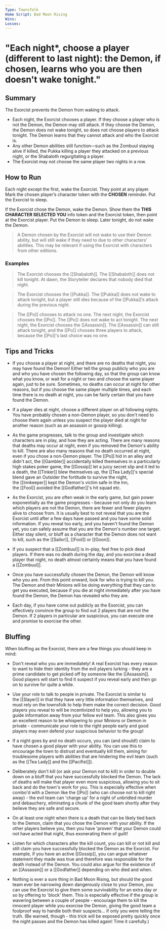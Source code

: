 ```yaml
---
Type: Townsfolk
Home Script: Bad Moon Rising
Wins: 
Losses:
---
```

# "Each night*, choose a player (different to last night): the Demon, if chosen, learns who you are then doesn't wake tonight."

## Summary
The Exorcist prevents the Demon from waking to attack.

- Each night, the Exorcist chooses a player. If they choose a player who is not the Demon, the Demon may still attack. If they choose the Demon, the Demon does not wake tonight, so does not choose players to attack tonight. The Demon learns that they cannot attack and who the Exorcist is.
- Any other Demon abilities still function—such as the Zombuul staying alive if killed, the Pukka killing a player they attacked on a previous night, or the Shabaloth regurgitating a player.
- The Exorcist may not choose the same player two nights in a row.
## How to Run
Each night except the first, wake the Exorcist. They point at any player. Mark the chosen player’s character token with the **CHOSEN** reminder. Put the Exorcist to sleep.

If the Exorcist chose the Demon, wake the Demon. Show them the **THIS CHARACTER SELECTED YOU** info token and the Exorcist token, then point at the Exorcist player. Put the Demon to sleep. Later tonight, do not wake the Demon.

>A Demon chosen by the Exorcist will not wake to use their Demon ability, but will still wake if they need to due to other characters’ abilities. This may be relevant if using the Exorcist with characters from other editions.
### Examples
>The Exorcist chooses the [[Shabaloth]]. The [[Shabaloth]] does not kill tonight. At dawn, the Storyteller declares that nobody died that night.

>The Exorcist chooses the [[Pukka]]. The [[Pukka]] does not wake to attack tonight, but a player still dies because of the [[Pukka]]’s attack during the previous night.

>The [[Po]] chooses to attack no one. The next night, the Exorcist chooses the [[Po]]. The [[Po]] does not wake to act tonight. The next night, the Exorcist chooses the [[Assassin]]. The [[Assassin]] can still attack tonight, and the [[Po]] chooses three players to attack, because the [[Po]]'s last choice was no one.

## Tips and Tricks
- If you choose a player at night, and there are no deaths that night, you may have found the Demon! Either tell the group publicly who you are and who you have chosen the following day, so that the group can know what you know, or wait for a night or two and choose the same player again, just to be sure. Sometimes, no deaths can occur at night for other reasons, but if you choose the same player multiple times, and each time there is no death at night, you can be fairly certain that you have found the Demon.

- If a player dies at night, choose a different player on all following nights. You have probably chosen a non-Demon player, so you don't need to choose them again unless you suspect the player died at night for another reason (such as an assassin or gossip killing).

- As the game progresses, talk to the group and investigate which characters are in play, and how they are acting. There are many reasons that deaths may occur at night, even if you removed the Demon's ability to kill. There are also many reasons that no death occurred at night, even if you chose a non-Demon player. The [[Po]] hid in an alley and didn't act, the [[Gambler]] accidentally killed themselves in a particularly high stakes poker game, the [[Gossip]] let a juicy secret slip and it led to a death, the [[Tinker]] blew themselves up, the [[Tea Lady]]'s special blend gave an Outsider the fortitude to survive the night, the [[Innkeeper]] kept the Demon's victim safe in the Inn, the [[Fool]] avoided the [[Godfather]]'s hit squad etc.

- As the Exorcist, you are often weak in the early game, but gain power exponentially as the game progresses - because not only do you learn which players are not the Demon, there are fewer and fewer players alive to choose from. It is usually best to not reveal that you are the Exorcist until after a few days have passed and you have some solid information. If you reveal too early, and you haven't found the Demon yet, you can safely assume that you are the Demon's number one target. Either stay silent, or bluff as a character that the Demon does not want to kill, such as the [[Sailor]], [[Fool]] or [[Goon]].

- If you suspect that a [[Zombuul]] is in-play, feel free to pick dead players. If there was no death during the day, and you exorcise a dead player that night, no death almost certainly means that you have found a [[Zombuul]].

- Once you have successfully chosen the Demon, the Demon will know who you are. From this point onward, look for who is trying to kill you. The Demon and their Minions will be doing everything that they can to get you executed, because if you die at night immediately after you have found the Demon, the Demon has revealed who they are.

- Each day, if you have come out publicly as the Exorcist, you can effectively convince the group to find out 2 players that are not the Demon. If 2 players in particular are suspicious, you can execute one and promise to exorcise the other.

## Bluffing
When bluffing as the Exorcist, there are a few things you should keep in mind:

- Don't reveal who you are immediately! A real Exorcist has every reason to want to hide their identity from the evil players lurking - they are a prime candidate to get picked off by someone like the [[Assassin]]. Good players will start to find it suspect if you reveal early and then go on to survive for quite a while.

- Use your role to talk to people in private. The Exorcist is similar to the [[Slayer]] in that they have very little information themselves, and must rely on the townsfolk to help them make the correct decision. Good players you reveal to will be incentivized to help you, allowing you to guide information away from your fellow evil team. This also gives you an excellent reason to be whispering to your Minions or Demon in private - communicate your role to the right people early and good players may even defend your suspicious behavior to the group!

- If a night goes by and no death occurs, you can (and should!) claim to have chosen a good player with your ability. You can use this to encourage the town to distrust and eventually kill them, aiming for troublesome players with abilities that are hindering the evil team (such as the [[Tea Lady]] and the [[Pacifist]]).

- Deliberately don't kill (or ask your Demon not to kill) in order to double down on a bluff that you have successfully blocked the Demon. The lack of deaths will make that player even more suspicious, allowing you to sit back and do the town's work for you. This is especially effective when combo'd with a Demon like the [[Po]] (who can choose not to kill right away) - the evil team can 'charge up' for a night of unbridled murder and debauchery, eliminating a chunk of the good team shortly after they believe they are safe and secure.

- On at least one night when there is a death that can be likely tied back to the Demon, claim that you chose the Demon with your ability. If the other players believe you, then you have 'proven' that your Demon could not have acted that night, thus exonerating them of guilt!

- Listen for which characters alter the kill count, you can kill or not kill and still claim you have successfully blocked the Demon as the Exorcist. For example, if you have an active [[Gossip]], you can argue whatever statement they made was true and therefore was responsible for the death instead of the Demon. You could also argue for the existence of an [[Assassin]] or a [[Godfather]] depending on who died and when.

- Nothing is ever a sure thing in Bad Moon Rising, but should the good team ever be narrowing down dangerously close to your Demon, you can use the Exorcist to give them some survivability for an extra day or so by offering to 'block' them. This is especially effective if the group is wavering between a couple of people - encourage them to kill the innocent player while you exorcise the Demon, giving the good team a foolproof way to handle both their suspects... if only you were telling the truth. (Be warned, though - this trick will be exposed pretty quickly once the night passes and the Demon has killed again! Time it carefully.)